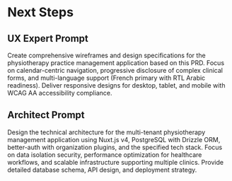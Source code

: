 # Next Steps

## UX Expert Prompt

Create comprehensive wireframes and design specifications for the physiotherapy practice management application based on this PRD. Focus on calendar-centric navigation, progressive disclosure of complex clinical forms, and multi-language support (French primary with RTL Arabic readiness). Deliver responsive designs for desktop, tablet, and mobile with WCAG AA accessibility compliance.

## Architect Prompt

Design the technical architecture for the multi-tenant physiotherapy management application using Nuxt.js v4, PostgreSQL with Drizzle ORM, better-auth with organization plugins, and the specified tech stack. Focus on data isolation security, performance optimization for healthcare workflows, and scalable infrastructure supporting multiple clinics. Provide detailed database schema, API design, and deployment strategy.